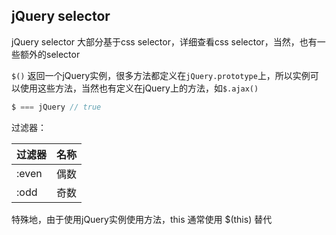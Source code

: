 
## jQuery selector
jQuery selector 大部分基于css selector，详细查看css selector，当然，也有一些额外的selector

`$()` 返回一个jQuery实例，很多方法都定义在`jQuery.prototype`上，所以实例可以使用这些方法，当然也有定义在jQuery上的方法，如`$.ajax()`
```js
$ === jQuery // true
```

过滤器：

| 过滤器 | 名称 |
| ------ | ---- |
| :even  | 偶数 |
| :odd   | 奇数 |


特殊地，由于使用jQuery实例使用方法，this 通常使用 $(this) 替代
